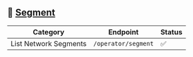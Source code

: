 ## 🚨 [Segment](https://developer.hashicorp.com/consul/api-docs/operator/segment)

| Category              | Endpoint            | Status 
| --------------------- | ------------------- | ------ 
| List Network Segments | `/operator/segment` | ✅ 
